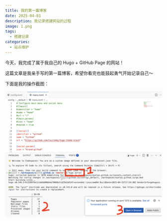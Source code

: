 ```yaml
---
title: 我的第一篇博客
date: 2025-04-01
description: 我记录搭建网站的过程
image: 1.png
tags: 
  - 搭建记录
categories:
  - 站点维护
---
```


今天，我完成了属于我自己的 Hugo + GitHub Page 的网站！

这篇文章是我亲手写的第一篇博客，希望你看完也能鼓起勇气开始记录自己～

下面是我的操作截图：

![Codespace 启动界面](1.png)